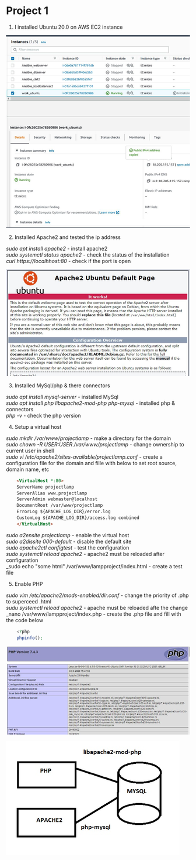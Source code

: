 # Project 1

1. I installed Ubuntu 20.0 on AWS EC2 instance

![AWS Instance](AWS_Instance.JPG)

2. Installed Apache2 and tested the ip address

_sudo apt install apache2_ - install apache2\
_sudo systemctl status apache2_ - check the status of the installation\
_curl https://localhhost:80_ - check if the port is open

![Apache2servercheck](apache2.JPG)

3. Installed MySql/php & there connectors

_sudo apt install mysql-server_ - installed MySql\
_sudo apt install php libapache2-mod-php php-mysql_ - installed php & connectors\
_php -v_ - check the php version

4. Setup a virtual host

_sudo mkdir /var/www/projectlamp_ - make a directory for the domain\
_sudo chown -R $USER:$USER /var/www/projectlamp_ - change ownership to current user in shell\
_sudo vi /etc/apache2/sites-available/projectlamp.conf_ - create a configuration file for the domain and fille with below to set root source, domain name, etc

```html
    <VirtualHost *:80>
    ServerName projectlamp
    ServerAlias www.projectlamp 
    ServerAdmin webmaster@localhost
    DocumentRoot /var/www/projectlamp
    ErrorLog ${APACHE_LOG_DIR}/error.log
    CustomLog ${APACHE_LOG_DIR}/access.log combined
    </VirtualHost>
```
_sudo a2ensite projectlamp_ - enable the virtual host\
_sudo a2dissite 000-default_ - disable the default site\
_sudo apache2ctl configtest_ - test the configuration\
_sudo systemctl reload apache2_ - apache2 must be reloaded after configuration\
_sudo echo "some html" /var/www/lampproject/index.html - create a test file

5. Enable PHP

_sudo vim /etc/apache2/mods-enabled/dir.conf_ - change the priority of .php to superceed .html\
_sudu systemctl reload apache2_ - apache must be reloaded afte the change\
_nano /var/www/lampproject/index.php - create the .php file and fill with the code below

```php
    <?php
    phpinfo();
```

![PHPscreen](php.JPG)

![thestack](LAMP.jpg)